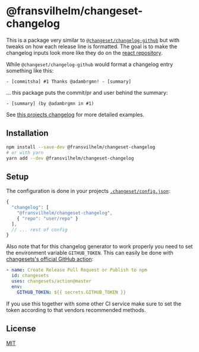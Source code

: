# @fransvilhelm/changeset-changelog

This is a package very similar to
[`@changeset/changelog-github`](https://github.com/atlassian/changesets/tree/master/packages/changelog-github)
but with tweaks on how each release line is formatted. The goal is to make the
changelog inputs look more like they do on the
[react repository](https://github.com/facebook/react/blob/master/CHANGELOG.md).

While `@changeset/changelog-github` would format a changelog entry something
like this:

```
- [commitsha] #1 Thanks @adambrgmn! - [summary]
```

… this package puts the commit/pr and user behind the summary:

```
- [summary] (by @adambrgmn in #1)
```

See [this projects changelog](CHANGELOG.md) for more detailed examples.

## Installation

```sh
npm install --save-dev @fransvilhelm/changeset-changelog
# or with yarn
yarn add --dev @fransvilhelm/changeset-changelog
```

## Setup

The configuration is done in your projects
[`.changeset/config.json`](.changeset/config.json):

```js
{
  "changelog": [
    "@fransvilhelm/changeset-changelog",
    { "repo": "user/repo" }
  ],
  // ... rest of config
}
```

Also note that for this changelog generator to work properly you need to set the
environment variable `GITHUB_TOKEN`. This can easily be done with
[changesets's official GitHub action](https://github.com/changesets/action):

```yml
- name: Create Release Pull Request or Publish to npm
  id: changesets
  uses: changesets/action@master
  env:
    GITHUB_TOKEN: ${{ secrets.GITHUB_TOKEN }}
```

If you use this together with some other CI service make sure to set the token
according to that vendors recommended methods.

## License

[MIT](LICENSE)
